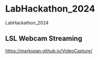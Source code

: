 # LabHackathon_2024
LabHackathon_2024


## LSL Webcam Streaming
https://markspan.github.io/VideoCapture/
